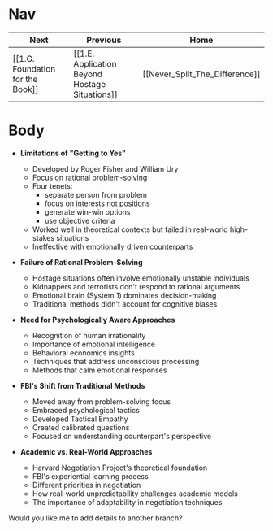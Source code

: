 # Nav 

| Next               | Previous                                       | Home                           |
| ------------------ | ---------------------------------------------- | ------------------------------ |
| [[1.G. Foundation for the Book]] | [[1.E. Application Beyond Hostage Situations]] | [[Never_Split_The_Difference]] |
# Body

- **Limitations of "Getting to Yes"**
  - Developed by Roger Fisher and William Ury
  - Focus on rational problem-solving
  - Four tenets: 
	  - separate person from problem
	  - focus on interests not positions
	  - generate win-win options
	  - use objective criteria
  - Worked well in theoretical contexts but failed in real-world high-stakes situations
  - Ineffective with emotionally driven counterparts

- **Failure of Rational Problem-Solving**
  - Hostage situations often involve emotionally unstable individuals
  - Kidnappers and terrorists don't respond to rational arguments
  - Emotional brain (System 1) dominates decision-making
  - Traditional methods didn't account for cognitive biases

- **Need for Psychologically Aware Approaches**
  - Recognition of human irrationality
  - Importance of emotional intelligence
  - Behavioral economics insights
  - Techniques that address unconscious processing
  - Methods that calm emotional responses

- **FBI's Shift from Traditional Methods**
  - Moved away from problem-solving focus
  - Embraced psychological tactics
  - Developed Tactical Empathy
  - Created calibrated questions
  - Focused on understanding counterpart's perspective

- **Academic vs. Real-World Approaches**
  - Harvard Negotiation Project's theoretical foundation
  - FBI's experiential learning process
  - Different priorities in negotiation
  - How real-world unpredictability challenges academic models
  - The importance of adaptability in negotiation techniques

Would you like me to add details to another branch?